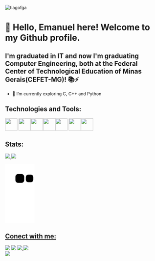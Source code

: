 
<p align="left"> <img src="https://komarev.com/ghpvc/?username=em4nuelvt&label=Profile%20views&color=0e75b6&style=onestar" alt="tiagofga" /> </p>

# 👋 Hello, Emanuel here! Welcome to my Github profile.
## I'm graduated in IT and now I'm graduating Computer Engineering, both at the Federal Center of Technological Education of Minas Gerais(CEFET-MG)! 📚⚡



- 🌱 I’m currently exploring  C, C++ and Python




## Technologies and Tools:
<img src="https://cdn.jsdelivr.net/gh/devicons/devicon/icons/linux/linux-original.svg" width="40" height="40"/> <img src="https://cdn.jsdelivr.net/gh/devicons/devicon/icons/c/c-original.svg" width="40" height="40"/><img src="https://cdn.jsdelivr.net/gh/devicons/devicon/icons/cplusplus/cplusplus-original.svg" width="40" height="40" /><img src="https://cdn.jsdelivr.net/gh/devicons/devicon/icons/python/python-original.svg"  width="40" height="40"/><img src="https://cdn.jsdelivr.net/gh/devicons/devicon/icons/vscode/vscode-original.svg" width="40" height="40" /> <img src="https://cdn.jsdelivr.net/gh/devicons/devicon/icons/flutter/flutter-plain.svg" width="40" height="40"/><img src="https://cdn.jsdelivr.net/gh/devicons/devicon/icons/dart/dart-original.svg" width="40" height="40" />






## Stats:
<div>
<a href="https://github.com/em4nuelvt">
<img height="180em" src="https://github-readme-stats.vercel.app/api/top-langs/?username=em4nuelvt&layout=compact&langs_count=7&theme=dracula"/>
<img height="180em" src="https://github-readme-stats.vercel.app/api?username=em4nuelvt&show_icons=true&theme=dracula&include_all_commits=true&count_private=true"/>
</div>


![Snake animation](https://github.com/em4nuelvt/em4nuelvt/blob/output/github-contribution-grid-snake.svg)

## Conect with me:

<div>
<a href="https://instagram.com/emanuelvt" target="_blank"><img src="https://img.shields.io/badge/-Instagram-%23E4405F?style=for-the-badge&logo=instagram&logoColor=white" target="_blank"></a>
<a href="https://www.twitch.tv/emanuelvt" target="_blank"><img src="https://img.shields.io/badge/Twitch-9146FF?style=for-the-badge&logo=twitch&logoColor=white" target="_blank"></a>
<a href = "mailto:contato@emanuelvtcefet@gmail.com"><img src="https://img.shields.io/badge/Gmail-D14836?style=for-the-badge&logo=gmail&logoColor=white" target="_blank"></a><a href = "https://twitter.com/emanueivt"> <img src="https://img.shields.io/badge/twitter-%2300acee.svg?&style=for-the-badge&logo=twitter&logoColor=white alt=twitter" target="_blank"></a>
</div>
<img src="https://media.giphy.com/media/yhXPFygSaOuzmnq8tF/giphy.gif">




